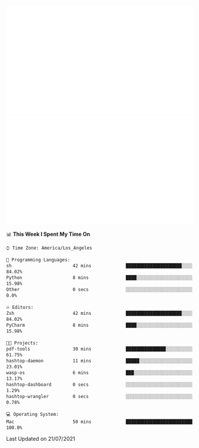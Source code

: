 <a href="https://github.com/jstrieb/github-stats">
 
![](https://github.com/evanhuang117/github-stats/blob/master/generated/overview.svg)
![](https://github.com/evanhuang117/github-stats/blob/master/generated/languages.svg)

</a>

<!--START_SECTION:waka-->
📊 **This Week I Spent My Time On** 

```text
⌚︎ Time Zone: America/Los_Angeles

💬 Programming Languages: 
sh                       42 mins             █████████████████████░░░░   84.02% 
Python                   8 mins              ████░░░░░░░░░░░░░░░░░░░░░   15.98% 
Other                    0 secs              ░░░░░░░░░░░░░░░░░░░░░░░░░   0.0%

🔥 Editors: 
Zsh                      42 mins             █████████████████████░░░░   84.02% 
PyCharm                  8 mins              ████░░░░░░░░░░░░░░░░░░░░░   15.98%

🐱‍💻 Projects: 
pdf-tools                30 mins             ███████████████░░░░░░░░░░   61.75% 
hashtop-daemon           11 mins             █████░░░░░░░░░░░░░░░░░░░░   23.01% 
wasp-os                  6 mins              ███░░░░░░░░░░░░░░░░░░░░░░   13.17% 
hashtop-dashboard        0 secs              ░░░░░░░░░░░░░░░░░░░░░░░░░   1.29% 
hashtop-wrangler         0 secs              ░░░░░░░░░░░░░░░░░░░░░░░░░   0.78%

💻 Operating System: 
Mac                      50 mins             █████████████████████████   100.0%

```


 Last Updated on 21/07/2021
<!--END_SECTION:waka-->
